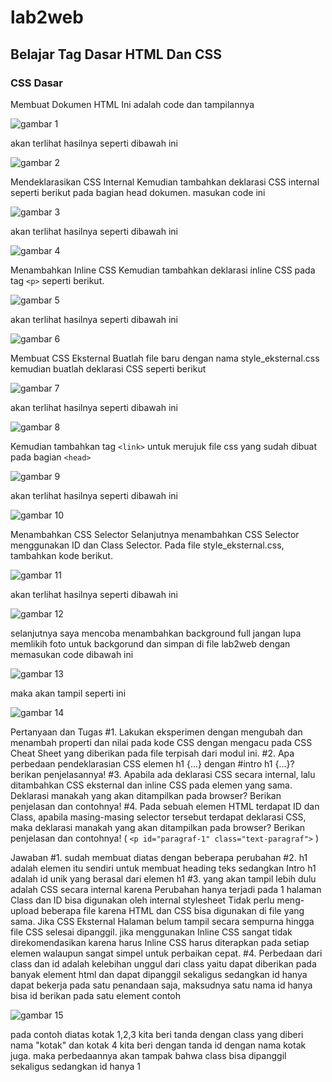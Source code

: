 # lab2web
## Belajar Tag Dasar HTML Dan CSS
### CSS Dasar

Membuat Dokumen HTML
Ini adalah code dan tampilannya

![gambar 1](screenshoot/code1.png)

akan terlihat hasilnya seperti dibawah ini

![gambar 2](screenshoot/hasil1.png)

Mendeklarasikan CSS Internal
Kemudian tambahkan deklarasi CSS internal seperti berikut pada bagian head dokumen.
masukan code ini 

![gambar 3](screenshoot/code2.png)

akan terlihat hasilnya seperti dibawah ini

![gambar 4](screenshoot/hasil2.png)

Menambahkan Inline CSS
Kemudian tambahkan deklarasi inline CSS pada tag `<p>` seperti berikut.

![gambar 5](screenshoot/code11.png)

akan terlihat hasilnya seperti dibawah ini

![gambar 6](screenshoot/hasil11.png)

Membuat CSS Eksternal
Buatlah file baru dengan nama style_eksternal.css kemudian buatlah deklarasi CSS seperti berikut

![gambar 7](screenshoot/code3.png)

akan terlihat hasilnya seperti dibawah ini

![gambar 8](screenshoot/hasil3.png)

Kemudian tambahkan tag `<link>` untuk merujuk file css yang sudah dibuat pada bagian `<head>`

![gambar 9](screenshoot/code12.png)

akan terlihat hasilnya seperti dibawah ini

![gambar 10](screenshoot/hasil12.png)

Menambahkan CSS Selector
Selanjutnya   menambahkan   CSS   Selector   menggunakan   ID   dan   Class   Selector.   Pada   file
style_eksternal.css, tambahkan kode berikut. 

![gambar 11](screenshoot/code4.png)

akan terlihat hasilnya seperti dibawah ini

![gambar 12](screenshoot/hasil4.png)

selanjutnya saya mencoba menambahkan background full jangan lupa memlikih foto untuk backgorund dan simpan di file lab2web
dengan memasukan code dibawah ini

![gambar 13](screenshoot/code5.png)

maka akan tampil seperti ini

![gambar 14](screenshoot/hasil5.png)


Pertanyaan dan Tugas
#1.    Lakukan eksperimen dengan mengubah dan  menambah properti dan  nilai  pada  kode  CSS
dengan mengacu pada CSS Cheat Sheet yang diberikan pada file terpisah dari modul ini.
#2.	Apa   perbedaan   pendeklarasian  CSS   elemen   h1   {...}   dengan   #intro   h1   {...}?   berikan penjelasannya!
#3.    Apabila ada deklarasi CSS secara internal, lalu ditambahkan CSS eksternal dan inline CSS pada
elemen  yang  sama.  Deklarasi  manakah  yang  akan  ditampilkan  pada  browser?  Berikan penjelasan dan contohnya!
#4.    Pada sebuah elemen HTML terdapat ID dan Class, apabila masing-masing selector tersebut
terdapat  deklarasi  CSS,  maka  deklarasi  manakah  yang  akan  ditampilkan  pada  browser? Berikan penjelasan dan contohnya!    ( `<p id="paragraf-1" class="text-paragraf">` )


Jawaban 
#1. sudah membuat diatas dengan beberapa perubahan
#2. h1 adalah elemen itu sendiri untuk membuat heading teks sedangkan Intro h1 adalah id unik yang berasal dari elemen h1
#3. yang akan tampil lebih dulu adalah CSS secara internal karena Perubahan hanya terjadi pada 1 halaman
Class dan ID bisa digunakan oleh internal stylesheet Tidak perlu meng-upload beberapa file karena HTML dan CSS bisa digunakan di file yang sama. Jika CSS Eksternal Halaman belum tampil secara sempurna hingga file CSS selesai dipanggil. jika menggunakan Inline CSS sangat tidak direkomendasikan karena harus Inline CSS harus diterapkan pada setiap elemen walaupun sangat simpel untuk perbaikan cepat.
#4. Perbedaan dari class dan id adalah kelebihan unggul dari class yaitu dapat diberikan pada banyak element html dan dapat dipanggil sekaligus sedangkan id hanya dapat bekerja pada satu penandaan saja, maksudnya satu nama id hanya bisa id berikan pada satu element 
contoh 

![gambar 15](screenshoot/jawaban.png)


pada contoh diatas kotak 1,2,3 kita beri tanda dengan class yang diberi nama "kotak" dan kotak 4 kita beri dengan tanda id dengan nama kotak juga. maka perbedaannya akan tampak bahwa class bisa dipanggil sekaligus sedangkan id hanya 1